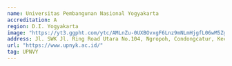 ```yaml
---
name: Universitas Pembangunan Nasional Yogyakarta
accreditation: A
region: D.I. Yogyakarta
image: "https://yt3.ggpht.com/ytc/AMLnZu-0UXBOvxgF6Lnz9mNLmHjgfL06wM5ZgR6fx7GaUQ=s900-c-k-c0x00ffffff-no-rj"
address: Jl. SWK Jl. Ring Road Utara No.104, Ngropoh, Condongcatur, Kec. Depok, Kabupaten Sleman, Daerah Istimewa Yogyakarta 55283
url: "https://www.upnyk.ac.id/"
tag: UPNVY
---
```

